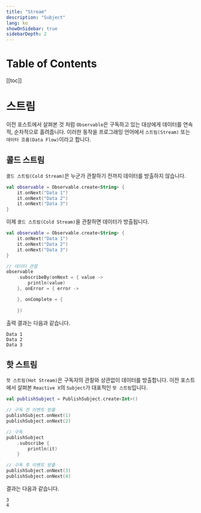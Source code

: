 ```yaml
---
title: "Stream"
description: "Subject"
lang: ko
showOnSidebar: true
sidebarDepth: 2
---
```


# Table of Contents

[[toc]]

# 스트림
이전 포스트에서 살펴본 것 처럼 `Observable`은 구독하고 있는 대상에게 데이터를 연속적, 순차적으로 흘려줍니다. 이러한 동작을 프로그래밍 언어에서 `스트림(Stream)` 또는 `데이터 흐름(Data Flow)`이라고 합니다. 

## 콜드 스트림
`콜드 스트림(Cold Stream)`은 누군가 관찰하기 전까지 데이터를 방출하지 않습니다.
``` kotlin
val observable = Observable.create<String> { 
    it.onNext("Data 1")
    it.onNext("Data 2")
    it.onNext("Data 3")
}
```
이제 `콜드 스트림(Cold Stream)`을 관찰하면 데이터가 방출됩니다.
``` kotlin
val observable = Observable.create<String> { 
    it.onNext("Data 1")
    it.onNext("Data 2")
    it.onNext("Data 3")
}

// 데이터 관찰
observable
    .subscribeBy(onNext = { value ->
        println(value)
    }, onError = { error ->

    }, onComplete = {
        
    })
```
출력 결과는 다음과 같습니다.
```
Data 1
Data 2
Data 3
```

## 핫 스트림
`핫 스트림(Hot Stream)`은 구독자의 관찰와 상관없이 데이터를 방출합니다. 이전 포스트에서 살펴본 `Reactive X`의 `Subject`가 대표적인 `핫 스트림`입니다.
``` kotlin
val publishSubject = PublishSubject.create<Int>()

// 구독 전 이벤트 방출
publishSubject.onNext(1)
publishSubject.onNext(2)

// 구독
publishSubject
    .subscribe {
        println(it)
    }

// 구독 후 이벤트 방출
publishSubject.onNext(3)
publishSubject.onNext(4)
```
결과는 다음과 같습니다.
```
3
4
```